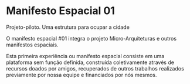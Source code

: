 Manifesto Espacial 01
=====================

Projeto-piloto. Uma estrutura para ocupar a cidade

O manifesto espacial #01 integra o projeto Micro-Arquiteturas e outros manifestos espaciais. 

Esta primeira experiência ou manifesto espacial consiste em uma plataforma sem função definida, construída coletivamente através de recursos doados por amigos, recuperados de outros trabalhos realizados previamente por nossa equipe e financiados por nós mesmos. 

